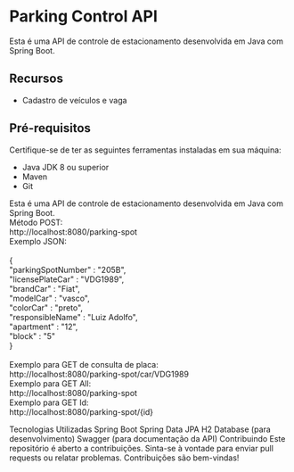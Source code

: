 # Parking Control API

Esta é uma API de controle de estacionamento desenvolvida em Java com Spring Boot.

## Recursos

- Cadastro de veículos e vaga


## Pré-requisitos

Certifique-se de ter as seguintes ferramentas instaladas em sua máquina:

- Java JDK 8 ou superior
- Maven
- Git

Esta é uma API de controle de estacionamento desenvolvida em Java com Spring Boot.<br>
Método POST: <br>
http://localhost:8080/parking-spot <br>
Exemplo JSON: <br><br>
{ <br>
    "parkingSpotNumber" : "205B",<br>
    "licensePlateCar" : "VDG1989",<br>
    "brandCar" : "Fiat",<br>
    "modelCar" : "vasco",<br>
    "colorCar" : "preto",<br>
    "responsibleName" : "Luiz Adolfo",<br>
    "apartment" : "12",<br>
    "block" : "5"<br>
}<br><br>
Exemplo para GET de consulta de placa: <br>
http://localhost:8080/parking-spot/car/VDG1989 <br>
Exemplo para GET All: <br>
http://localhost:8080/parking-spot<br>
Exemplo para GET Id: <br>
http://localhost:8080/parking-spot/{id}<br>

Tecnologias Utilizadas
Spring Boot
Spring Data JPA
H2 Database (para desenvolvimento)
Swagger (para documentação da API)
Contribuindo
Este repositório é aberto a contribuições. Sinta-se à vontade para enviar pull requests ou relatar problemas. Contribuições são bem-vindas!

